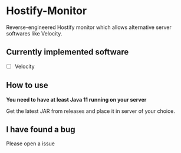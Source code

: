 # Hostify-Monitor
Reverse-engineered Hostify monitor which allows alternative server softwares like Velocity.

## Currently implemented software
- [ ] Velocity

## How to use
**You need to have at least Java 11 running on your server**

Get the latest JAR from releases and place it in server of your choice.

## I have found a bug
Please open a issue
